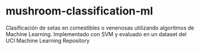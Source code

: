 # mushroom-classification-ml
Clasificación de setas en comestibles o venenosas utilizando algoritmos de Machine Learning. Implementado con SVM y evaluado en un dataset del UCI Machine Learning Repository
